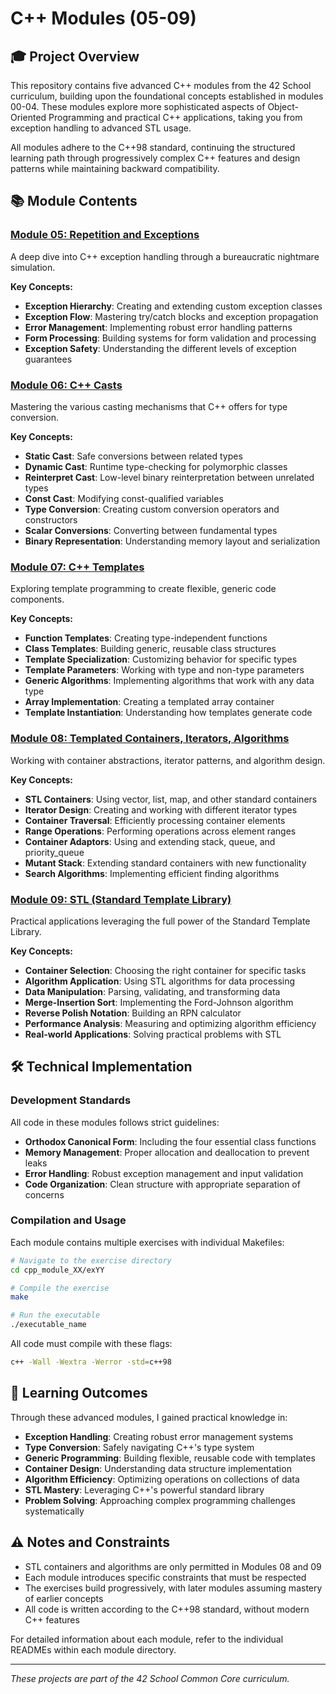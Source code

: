 # C++ Modules (05-09)

## 🎓 Project Overview

This repository contains five advanced C++ modules from the 42 School curriculum, building upon the foundational concepts established in modules 00-04. These modules explore more sophisticated aspects of Object-Oriented Programming and practical C++ applications, taking you from exception handling to advanced STL usage.

All modules adhere to the C++98 standard, continuing the structured learning path through progressively complex C++ features and design patterns while maintaining backward compatibility.

## 📚 Module Contents

### [Module 05: Repetition and Exceptions](./cpp05)

A deep dive into C++ exception handling through a bureaucratic nightmare simulation.

**Key Concepts:**
- **Exception Hierarchy**: Creating and extending custom exception classes
- **Exception Flow**: Mastering try/catch blocks and exception propagation
- **Error Management**: Implementing robust error handling patterns
- **Form Processing**: Building systems for form validation and processing
- **Exception Safety**: Understanding the different levels of exception guarantees

### [Module 06: C++ Casts](./cpp06)

Mastering the various casting mechanisms that C++ offers for type conversion.

**Key Concepts:**
- **Static Cast**: Safe conversions between related types
- **Dynamic Cast**: Runtime type-checking for polymorphic classes
- **Reinterpret Cast**: Low-level binary reinterpretation between unrelated types
- **Const Cast**: Modifying const-qualified variables
- **Type Conversion**: Creating custom conversion operators and constructors
- **Scalar Conversions**: Converting between fundamental types
- **Binary Representation**: Understanding memory layout and serialization

### [Module 07: C++ Templates](./cpp07)

Exploring template programming to create flexible, generic code components.

**Key Concepts:**
- **Function Templates**: Creating type-independent functions
- **Class Templates**: Building generic, reusable class structures
- **Template Specialization**: Customizing behavior for specific types
- **Template Parameters**: Working with type and non-type parameters
- **Generic Algorithms**: Implementing algorithms that work with any data type
- **Array Implementation**: Creating a templated array container
- **Template Instantiation**: Understanding how templates generate code

### [Module 08: Templated Containers, Iterators, Algorithms](./cpp08)

Working with container abstractions, iterator patterns, and algorithm design.

**Key Concepts:**
- **STL Containers**: Using vector, list, map, and other standard containers
- **Iterator Design**: Creating and working with different iterator types
- **Container Traversal**: Efficiently processing container elements
- **Range Operations**: Performing operations across element ranges
- **Container Adaptors**: Using and extending stack, queue, and priority_queue
- **Mutant Stack**: Extending standard containers with new functionality
- **Search Algorithms**: Implementing efficient finding algorithms

### [Module 09: STL (Standard Template Library)](./cpp09)

Practical applications leveraging the full power of the Standard Template Library.

**Key Concepts:**
- **Container Selection**: Choosing the right container for specific tasks
- **Algorithm Application**: Using STL algorithms for data processing
- **Data Manipulation**: Parsing, validating, and transforming data
- **Merge-Insertion Sort**: Implementing the Ford-Johnson algorithm
- **Reverse Polish Notation**: Building an RPN calculator
- **Performance Analysis**: Measuring and optimizing algorithm efficiency
- **Real-world Applications**: Solving practical problems with STL

## 🛠️ Technical Implementation

### Development Standards

All code in these modules follows strict guidelines:
- **Orthodox Canonical Form**: Including the four essential class functions
- **Memory Management**: Proper allocation and deallocation to prevent leaks
- **Error Handling**: Robust exception management and input validation
- **Code Organization**: Clean structure with appropriate separation of concerns

### Compilation and Usage

Each module contains multiple exercises with individual Makefiles:

```bash
# Navigate to the exercise directory
cd cpp_module_XX/exYY

# Compile the exercise
make

# Run the executable
./executable_name
```

All code must compile with these flags:
```bash
c++ -Wall -Wextra -Werror -std=c++98
```

## 📝 Learning Outcomes

Through these advanced modules, I gained practical knowledge in:

- **Exception Handling**: Creating robust error management systems
- **Type Conversion**: Safely navigating C++'s type system
- **Generic Programming**: Building flexible, reusable code with templates
- **Container Design**: Understanding data structure implementation
- **Algorithm Efficiency**: Optimizing operations on collections of data
- **STL Mastery**: Leveraging C++'s powerful standard library
- **Problem Solving**: Approaching complex programming challenges systematically

## ⚠️ Notes and Constraints

- STL containers and algorithms are only permitted in Modules 08 and 09
- Each module introduces specific constraints that must be respected
- The exercises build progressively, with later modules assuming mastery of earlier concepts
- All code is written according to the C++98 standard, without modern C++ features

For detailed information about each module, refer to the individual READMEs within each module directory.

---

*These projects are part of the 42 School Common Core curriculum.*